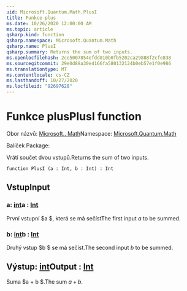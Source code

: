```yaml
---
uid: Microsoft.Quantum.Math.PlusI
title: Funkce plus
ms.date: 10/26/2020 12:00:00 AM
ms.topic: article
qsharp.kind: function
qsharp.namespace: Microsoft.Quantum.Math
qsharp.name: PlusI
qsharp.summary: Returns the sum of two inputs.
ms.openlocfilehash: 2ce5007854efdd010b0fb5202ca29888f2cfe838
ms.sourcegitcommit: 29e0d88a30e4166fa580132124b0eb57e1f0e986
ms.translationtype: MT
ms.contentlocale: cs-CZ
ms.lasthandoff: 10/27/2020
ms.locfileid: "92697628"
---
```

# <a name="plusi-function"></a><span data-ttu-id="df7c6-102">Funkce plus</span><span class="sxs-lookup"><span data-stu-id="df7c6-102">PlusI function</span></span>

<span data-ttu-id="df7c6-103">Obor názvů: [Microsoft.. Math](xref:Microsoft.Quantum.Math)</span><span class="sxs-lookup"><span data-stu-id="df7c6-103">Namespace: [Microsoft.Quantum.Math](xref:Microsoft.Quantum.Math)</span></span>

<span data-ttu-id="df7c6-104">Balíček [](https://nuget.org/packages/)</span><span class="sxs-lookup"><span data-stu-id="df7c6-104">Package: [](https://nuget.org/packages/)</span></span>


<span data-ttu-id="df7c6-105">Vrátí součet dvou vstupů.</span><span class="sxs-lookup"><span data-stu-id="df7c6-105">Returns the sum of two inputs.</span></span>

```qsharp
function PlusI (a : Int, b : Int) : Int
```


## <a name="input"></a><span data-ttu-id="df7c6-106">Vstup</span><span class="sxs-lookup"><span data-stu-id="df7c6-106">Input</span></span>

### <a name="a--int"></a><span data-ttu-id="df7c6-107">a: [int](xref:microsoft.quantum.lang-ref.int)</span><span class="sxs-lookup"><span data-stu-id="df7c6-107">a : [Int](xref:microsoft.quantum.lang-ref.int)</span></span>

<span data-ttu-id="df7c6-108">První vstupní $a $, která se má sečíst</span><span class="sxs-lookup"><span data-stu-id="df7c6-108">The first input $a$ to be summed.</span></span>


### <a name="b--int"></a><span data-ttu-id="df7c6-109">b: [int](xref:microsoft.quantum.lang-ref.int)</span><span class="sxs-lookup"><span data-stu-id="df7c6-109">b : [Int](xref:microsoft.quantum.lang-ref.int)</span></span>

<span data-ttu-id="df7c6-110">Druhý vstup $b $ se má sečíst.</span><span class="sxs-lookup"><span data-stu-id="df7c6-110">The second input $b$ to be summed.</span></span>



## <a name="output--int"></a><span data-ttu-id="df7c6-111">Výstup: [int](xref:microsoft.quantum.lang-ref.int)</span><span class="sxs-lookup"><span data-stu-id="df7c6-111">Output : [Int](xref:microsoft.quantum.lang-ref.int)</span></span>

<span data-ttu-id="df7c6-112">Suma $a + b $.</span><span class="sxs-lookup"><span data-stu-id="df7c6-112">The sum $a + b$.</span></span>